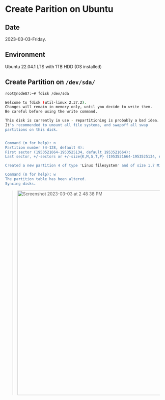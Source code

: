 # Create Parition on Ubuntu

## Date

2023-03-03-Friday.

## Environment

Ubuntu 22.04.1 LTS with 1TB HDD (OS installed)

## Create Partition on `/dev/sda/`

```Bash
root@node87:~# fdisk /dev/sda

Welcome to fdisk (util-linux 2.37.2).
Changes will remain in memory only, until you decide to write them.
Be careful before using the write command.

This disk is currently in use - repartitioning is probably a bad idea.
It's recommended to umount all file systems, and swapoff all swap
partitions on this disk.


Command (m for help): n
Partition number (4-128, default 4):
First sector (1953521664-1953525134, default 1953521664):
Last sector, +/-sectors or +/-size{K,M,G,T,P} (1953521664-1953525134, default 1953525134):

Created a new partition 4 of type 'Linux filesystem' and of size 1.7 MiB.

Command (m for help): w
The partition table has been altered.
Syncing disks.
```

> <img width="663" alt="Screenshot 2023-03-03 at 2 48 38 PM" src="https://user-images.githubusercontent.com/20737479/222641631-4ba67ff9-360d-486c-b834-230e4476c216.png">
